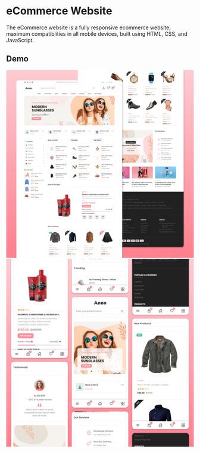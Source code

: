 # eCommerce Website

The eCommerce website is a fully responsive ecommerce website, maximum compatiblities in all mobile devices, built using HTML, CSS, and JavaScript.

## Demo

![Desktop Demo](./website-demo-image/desktop.png "Desktop Demo")
![Mobile Demo](./website-demo-image/mobile.png "Mobile Demo")
